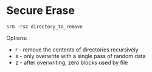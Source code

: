 # Secure Erase

```
srm -rsz directory_to_remove
```

Options:
* r - remove the contents of directories recursively
* s - only overwrite with a single pass of random data
* z - after overwriting, zero blocks used by file
